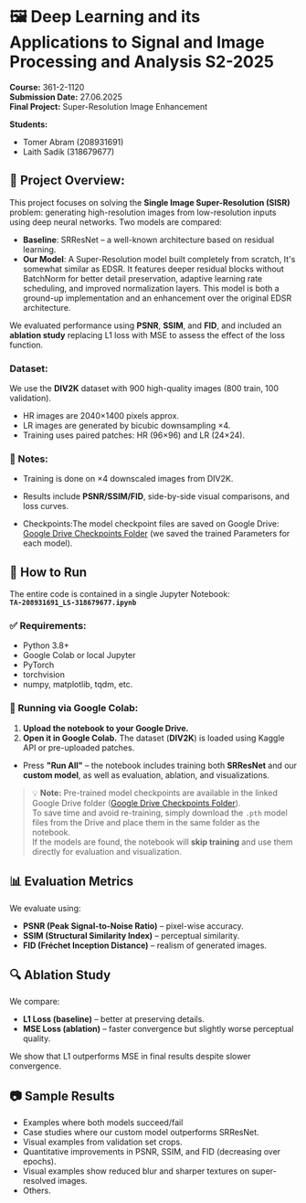 # 🖼️ Deep Learning and its Applications to Signal and Image Processing and Analysis S2-2025  
**Course:** 361-2-1120  
**Submission Date:** 27.06.2025  
**Final Project:** Super-Resolution Image Enhancement  

**Students:**  
- Tomer Abram (208931691)  
- Laith Sadik (318679677)  


## 📌 Project Overview:
This project focuses on solving the **Single Image Super-Resolution (SISR)** problem: generating high-resolution images from low-resolution inputs using deep neural networks. Two models are compared:
- **Baseline**: SRResNet – a well-known architecture based on residual learning.
- **Our Model**: A Super-Resolution model built completely from scratch, It's somewhat similar as EDSR. It features deeper residual blocks without BatchNorm for better detail preservation, adaptive learning rate scheduling, and improved normalization layers. This model is both a ground-up implementation and an enhancement over the original EDSR architecture.

We evaluated performance using **PSNR**, **SSIM**, and **FID**, and included an **ablation study** replacing L1 loss with MSE to assess the effect of the loss function.


### Dataset:
We use the **DIV2K** dataset with 900 high-quality images (800 train, 100 validation).  
- HR images are 2040×1400 pixels approx.  
- LR images are generated by bicubic downsampling ×4.  
- Training uses paired patches: HR (96×96) and LR (24×24).

### 📌 Notes:
- Training is done on ×4 downscaled images from DIV2K.
- Results include **PSNR/SSIM/FID**, side-by-side visual comparisons, and loss curves.
  
- Checkpoints:The model checkpoint files are saved on Google Drive:  
[Google Drive Checkpoints Folder](https://drive.google.com/drive/folders/1qV4DR6QplNjXVDiWd5TEd2OnCCW9H9gG?usp=sharing)
(we saved the trained Parameters for each model).

## 🚀 How to Run
The entire code is contained in a single Jupyter Notebook:  
**`TA-208931691_LS-318679677.ipynb`**

### ✅ Requirements:
- Python 3.8+
- Google Colab or local Jupyter
- PyTorch
- torchvision
- numpy, matplotlib, tqdm, etc.

### 📂 Running via Google Colab:
1. **Upload the notebook to your Google Drive.**
2. **Open it in Google Colab.**
 The dataset (**DIV2K**) is loaded using Kaggle API or pre-uploaded patches.
- Press **"Run All"** – the notebook includes training both **SRResNet** and our **custom model**, as well as evaluation, ablation, and visualizations.
> 💡 **Note:** Pre-trained model checkpoints are available in the linked Google Drive folder ([Google Drive Checkpoints Folder](https://drive.google.com/drive/folders/1qV4DR6QplNjXVDiWd5TEd2OnCCW9H9gG?usp=sharing)).  
> To save time and avoid re-training, simply download the `.pth` model files from the Drive and place them in the same folder as the notebook.  
> If the models are found, the notebook will **skip training** and use them directly for evaluation and visualization.



## 📊 Evaluation Metrics
We evaluate using:
- **PSNR (Peak Signal-to-Noise Ratio)** – pixel-wise accuracy.
- **SSIM (Structural Similarity Index)** – perceptual similarity.
- **FID (Fréchet Inception Distance)** – realism of generated images.

## 🔍 Ablation Study
We compare:
- **L1 Loss (baseline)** – better at preserving details.  
- **MSE Loss (ablation)** – faster convergence but slightly worse perceptual quality.  

We show that L1 outperforms MSE in final results despite slower convergence.

## 📷 Sample Results
- Examples where both models succeed/fail
- Case studies where our custom model outperforms SRResNet.
- Visual examples from validation set crops.
- Quantitative improvements in PSNR, SSIM, and FID (decreasing over epochs).
- Visual examples show reduced blur and sharper textures on super-resolved images.
- Others.
